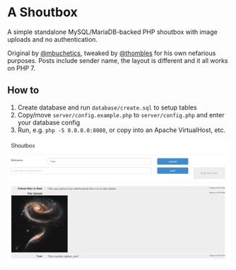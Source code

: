# A Shoutbox

A simple standalone MySQL/MariaDB-backed PHP shoutbox with image
uploads and no authentication.

Original by [@mbuchetics](https://github.com/mbuchetics), tweaked by
[@thombles](https://github.com/thombles/) for his own nefarious
purposes. Posts include sender name, the layout is different and it
all works on PHP 7.

## How to

1. Create database and run `database/create.sql` to setup tables
2. Copy/move `server/config.example.php` to `server/config.php` and
enter your database config
3. Run, e.g. `php -S 0.0.0.0:8080`, or copy into an Apache
VirtualHost, etc.

![shoutbox screenshot](screenshot.png)
